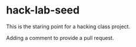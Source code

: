 hack-lab-seed
=============

This is the staring point for a hacking class project.

 
 Adding a comment to provide a pull request. 

